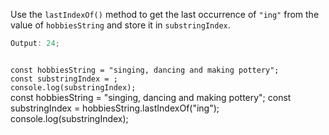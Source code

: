 Use the `lastIndexOf()` method to get the last occurrence of `"ing"`
from the value of `hobbiesString` and store it in `substringIndex`.

```js
Output: 24;
```

<codeblock type="exercise" language="javascript" testMode="fixedInput">
<code>
const hobbiesString = "singing, dancing and making pottery";
const substringIndex = ;
console.log(substringIndex);
</code>

<solution>
const hobbiesString = "singing, dancing and making pottery";
const substringIndex = hobbiesString.lastIndexOf("ing");
console.log(substringIndex);
</solution>
</codeblock>

